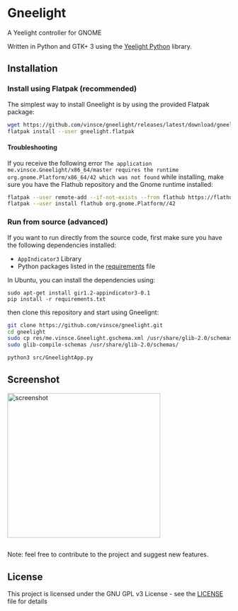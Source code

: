 # Gneelight
A Yeelight controller for GNOME

Written in Python and GTK+ 3 using the [Yeelight Python](https://github.com/skorokithakis/python-yeelight) library.

## Installation

### Install using Flatpak (recommended)
The simplest way to install Gneelight is by using the provided Flatpak package:
```bash
wget https://github.com/vinsce/gneelight/releases/latest/download/gneelight.flatpak -O gneelight.flatpak
flatpak install --user gneelight.flatpak
```

#### Troubleshooting
If you receive the following error `The application me.vinsce.Gneelight/x86_64/master requires the runtime org.gnome.Platform/x86_64/42 which was not found` while installing, make sure you have the Flathub repository and the Gnome runtime installed:
```bash
flatpak --user remote-add --if-not-exists --from flathub https://flathub.org/repo/flathub.flatpakrepo
flatpak --user install flathub org.gnome.Platform//42
```

### Run from source (advanced)
If you want to run directly from the source code, first make sure you have the following dependencies installed:
- `AppIndicator3` Library
- Python packages listed in the [requirements](requirements.txt) file

In Ubuntu, you can install the dependencies using:
```
sudo apt-get install gir1.2-appindicator3-0.1
pip install -r requirements.txt
```

then clone this repository and start using Gneelignt:
```bash
git clone https://github.com/vinsce/gneelight.git
cd gneelight
sudo cp res/me.vinsce.Gneelight.gschema.xml /usr/share/glib-2.0/schemas/
sudo glib-compile-schemas /usr/share/glib-2.0/schemas/

python3 src/GneelightApp.py
```

## Screenshot
<img width="345" height="327" align="middle" src="https://i.imgur.com/VA4kaCV.png" alt="screenshot">

##
Note: feel free to contribute to the project and suggest new features.

## License

This project is licensed under the GNU GPL v3 License - see the [LICENSE](LICENSE) file for details
